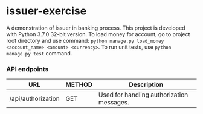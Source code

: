 # issuer-exercise
A demonstration of issuer in banking process. This project is developed with Python 3.7.0 32-bit version.
To load money for account, go to project root directory and use command: `python manage.py load_money <account_name> <amount> <currency>`.
To run unit tests, use `python manage.py test` command.

### API endpoints

| URL | METHOD | Description |
| ------ | ------ | ------ |
|/api/authorization | GET | Used for handling authorization messages. |
